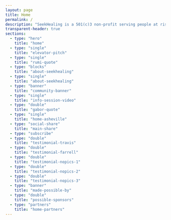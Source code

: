 ```yaml
---
layout: page
title: Home
permalink: /
description: "SeekHealing is a 501(c)3 non-profit serving people at risk for overdose. We provide free support services to anyone at any stage in the addiction healing process."
transparent-header: true
sections:
  - type: "hero"
    title: "home"
  - type: "single"
    title: "elevator-pitch"
  - type: "single"
    title: "rumi-quote"
  - type: "blocks"
    title: "about-seekhealing"
  - type: "single"
    title: "about-seekhealing"
  - type: "banner"
    title: "community-banner"
  - type: "single"
    title: "info-session-video"
  - type: "double"
    title: "gabor-quote"
  - type: "single"
    title: "home-asheville"
  - type: "social-share"
    title: "main-share"
  - type: "subscribe"
  - type: "double"
    title: "testimonial-travis"
  - type: "double"
    title: "testimonial-farrell"
  - type: "double"
    title: "testimonial-nopics-1"
  - type: "double"
    title: "testimonial-nopics-2"
  - type: "double"
    title: "testimonial-nopics-3"
  - type: "banner"
    title: "made-possible-by"
  - type: "double"
    title: "possible-sponsors"
  - type: "partners"
    title: "home-partners"
---
```

